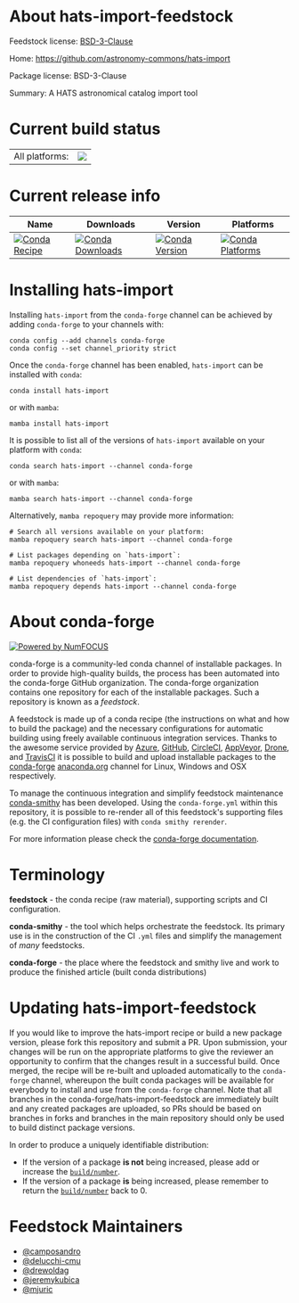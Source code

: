 About hats-import-feedstock
===========================

Feedstock license: [BSD-3-Clause](https://github.com/conda-forge/hats-import-feedstock/blob/main/LICENSE.txt)

Home: https://github.com/astronomy-commons/hats-import

Package license: BSD-3-Clause

Summary: A HATS astronomical catalog import tool

Current build status
====================


<table><tr><td>All platforms:</td>
    <td>
      <a href="https://dev.azure.com/conda-forge/feedstock-builds/_build/latest?definitionId=23726&branchName=main">
        <img src="https://dev.azure.com/conda-forge/feedstock-builds/_apis/build/status/hats-import-feedstock?branchName=main">
      </a>
    </td>
  </tr>
</table>

Current release info
====================

| Name | Downloads | Version | Platforms |
| --- | --- | --- | --- |
| [![Conda Recipe](https://img.shields.io/badge/recipe-hats--import-green.svg)](https://anaconda.org/conda-forge/hats-import) | [![Conda Downloads](https://img.shields.io/conda/dn/conda-forge/hats-import.svg)](https://anaconda.org/conda-forge/hats-import) | [![Conda Version](https://img.shields.io/conda/vn/conda-forge/hats-import.svg)](https://anaconda.org/conda-forge/hats-import) | [![Conda Platforms](https://img.shields.io/conda/pn/conda-forge/hats-import.svg)](https://anaconda.org/conda-forge/hats-import) |

Installing hats-import
======================

Installing `hats-import` from the `conda-forge` channel can be achieved by adding `conda-forge` to your channels with:

```
conda config --add channels conda-forge
conda config --set channel_priority strict
```

Once the `conda-forge` channel has been enabled, `hats-import` can be installed with `conda`:

```
conda install hats-import
```

or with `mamba`:

```
mamba install hats-import
```

It is possible to list all of the versions of `hats-import` available on your platform with `conda`:

```
conda search hats-import --channel conda-forge
```

or with `mamba`:

```
mamba search hats-import --channel conda-forge
```

Alternatively, `mamba repoquery` may provide more information:

```
# Search all versions available on your platform:
mamba repoquery search hats-import --channel conda-forge

# List packages depending on `hats-import`:
mamba repoquery whoneeds hats-import --channel conda-forge

# List dependencies of `hats-import`:
mamba repoquery depends hats-import --channel conda-forge
```


About conda-forge
=================

[![Powered by
NumFOCUS](https://img.shields.io/badge/powered%20by-NumFOCUS-orange.svg?style=flat&colorA=E1523D&colorB=007D8A)](https://numfocus.org)

conda-forge is a community-led conda channel of installable packages.
In order to provide high-quality builds, the process has been automated into the
conda-forge GitHub organization. The conda-forge organization contains one repository
for each of the installable packages. Such a repository is known as a *feedstock*.

A feedstock is made up of a conda recipe (the instructions on what and how to build
the package) and the necessary configurations for automatic building using freely
available continuous integration services. Thanks to the awesome service provided by
[Azure](https://azure.microsoft.com/en-us/services/devops/), [GitHub](https://github.com/),
[CircleCI](https://circleci.com/), [AppVeyor](https://www.appveyor.com/),
[Drone](https://cloud.drone.io/welcome), and [TravisCI](https://travis-ci.com/)
it is possible to build and upload installable packages to the
[conda-forge](https://anaconda.org/conda-forge) [anaconda.org](https://anaconda.org/)
channel for Linux, Windows and OSX respectively.

To manage the continuous integration and simplify feedstock maintenance
[conda-smithy](https://github.com/conda-forge/conda-smithy) has been developed.
Using the ``conda-forge.yml`` within this repository, it is possible to re-render all of
this feedstock's supporting files (e.g. the CI configuration files) with ``conda smithy rerender``.

For more information please check the [conda-forge documentation](https://conda-forge.org/docs/).

Terminology
===========

**feedstock** - the conda recipe (raw material), supporting scripts and CI configuration.

**conda-smithy** - the tool which helps orchestrate the feedstock.
                   Its primary use is in the construction of the CI ``.yml`` files
                   and simplify the management of *many* feedstocks.

**conda-forge** - the place where the feedstock and smithy live and work to
                  produce the finished article (built conda distributions)


Updating hats-import-feedstock
==============================

If you would like to improve the hats-import recipe or build a new
package version, please fork this repository and submit a PR. Upon submission,
your changes will be run on the appropriate platforms to give the reviewer an
opportunity to confirm that the changes result in a successful build. Once
merged, the recipe will be re-built and uploaded automatically to the
`conda-forge` channel, whereupon the built conda packages will be available for
everybody to install and use from the `conda-forge` channel.
Note that all branches in the conda-forge/hats-import-feedstock are
immediately built and any created packages are uploaded, so PRs should be based
on branches in forks and branches in the main repository should only be used to
build distinct package versions.

In order to produce a uniquely identifiable distribution:
 * If the version of a package **is not** being increased, please add or increase
   the [``build/number``](https://docs.conda.io/projects/conda-build/en/latest/resources/define-metadata.html#build-number-and-string).
 * If the version of a package **is** being increased, please remember to return
   the [``build/number``](https://docs.conda.io/projects/conda-build/en/latest/resources/define-metadata.html#build-number-and-string)
   back to 0.

Feedstock Maintainers
=====================

* [@camposandro](https://github.com/camposandro/)
* [@delucchi-cmu](https://github.com/delucchi-cmu/)
* [@drewoldag](https://github.com/drewoldag/)
* [@jeremykubica](https://github.com/jeremykubica/)
* [@mjuric](https://github.com/mjuric/)

